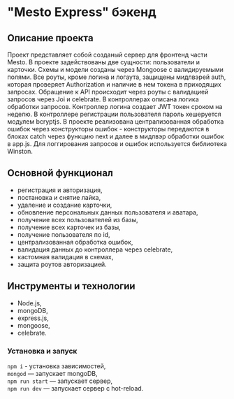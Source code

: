 
# "Mesto Express" бэкенд

## Описание проекта
Проект представляет собой созданый сервер для фронтенд части Mesto.
В проекте задействованы две сущности: пользователи и карточки. Схемы и модели созданы через Mongoose с валидируемыми полями. Все роуты, кроме логина и логаута, защищены мидлвэрей auth, которая проверяет Authorization и наличие в нем токена в приходящих запросах. Обращение к API происходит через роуты с валидацией запросов через Joi и celebrate. В контроллерах описана логика обработки запросов. Контроллер логина создает JWT токен сроком на неделю. В контроллере регистрации пользователя пароль хешеруется модулем bcryptjs. В проекте реализована централизованная обработка ошибок через конструкторы ошибок - конструкторы передаются в блоках catch через функцию next и далее в мидлвэр обработки ошибок в app.js. Для логгирования запросов и ошибок используется библиотека Winston.

## Основной функционал
* регистрация и авторизация,
* постановка и снятие лайка,
* удаление и создание карточки,
* обновление персональных данных пользователя и аватара,
* получение всех пользователей из базы,
* получение всех карточек из базы,
* получение пользователя по id,
* централизованная обработка ошибок,
* валидация данных до контроллера через celebrate,
* кастомная валидация в схемах,
* защита роутов авторизацией.

## Инструменты и технологии
* Node.js,
* mongoDB,
* express.js,
* mongoose,
* celebrate.

### Установка и запуск
`npm i` - установка зависимостей,  
`mongod` — запускает mongoDB,  
`npm run start` — запускает сервер,    
`npm run dev` — запускает сервер с hot-reload.